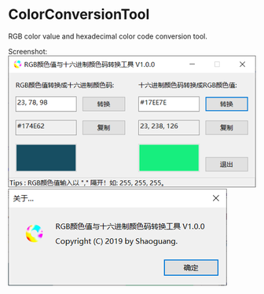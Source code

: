# ColorConversionTool
RGB color value and hexadecimal color code conversion tool.

Screenshot:
![Image text](https://github.com/shaoguangwu/ColorConversionTool/blob/master/Screenshot/screenshot-00.png)
![Image text](https://github.com/shaoguangwu/ColorConversionTool/blob/master/Screenshot/screenshot-01.png)
